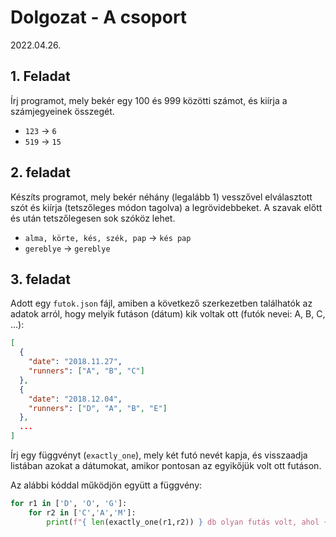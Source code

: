 # Dolgozat - A csoport
2022.04.26.

## 1. Feladat

Írj programot, mely bekér egy 100 és 999 közötti számot, és kiírja a számjegyeinek összegét.
 - `123` -> `6`
 - `519` -> `15`


## 2. feladat 
Készíts programot, mely bekér néhány (legalább 1) vesszővel elválasztott szót és kiírja (tetszőleges módon tagolva) a legrövidebbeket. A szavak előtt és után tetszőlegesen sok szóköz lehet. 

 - `alma, körte, kés, szék, pap` -> `kés pap`
 - `gereblye` -> `gereblye`

## 3. feladat
Adott egy `futok.json` fájl, amiben a következő szerkezetben találhatók az adatok arról, hogy melyik futáson (dátum) kik voltak ott (futók nevei: A, B, C, ...):
```json
[
  {
    "date": "2018.11.27",
    "runners": ["A", "B", "C"]
  },
  {
    "date": "2018.12.04",
    "runners": ["D", "A", "B", "E"]
  },
  ...
]

```
Írj egy függvényt (`exactly_one`), mely két futó nevét kapja, és visszaadja listában azokat a dátumokat, amikor pontosan az egyikőjük volt ott futáson.

Az alábbi kóddal működjön együtt a függvény:

```python
for r1 in ['D', 'O', 'G']:
    for r2 in ['C','A','M']:
        print(f"{ len(exactly_one(r1,r2)) } db olyan futás volt, ahol {r1} és {r2} közül pontosan az egyik volt ott.")
```